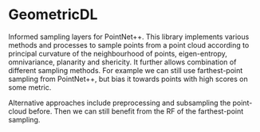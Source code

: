 # GeometricDL


Informed sampling layers for PointNet++.
This library implements various methods and processes to sample points from a point cloud according to principal curvature of the neighbourhood of points, eigen-entropy, omnivariance, planarity and shericity.
It further allows combination of different sampling methods. For example we can still use farthest-point sampling from PointNet++, but bias it towards points with high scores on some metric.

Alternative approaches include preprocessing and subsampling the point-cloud before. Then we can still benefit from the RF of the farthest-point sampling.
